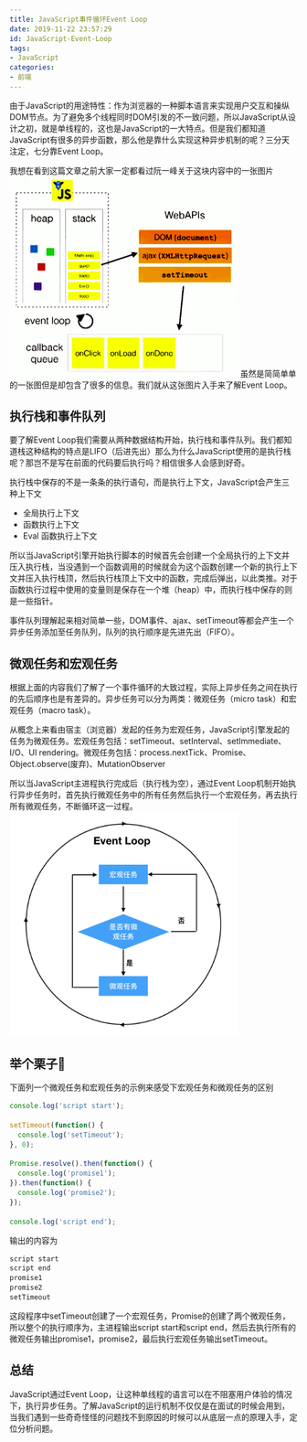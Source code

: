 ```yaml
---
title: JavaScript事件循环Event Loop
date: 2019-11-22 23:57:29
id: JavaScript-Event-Loop
tags: 
- JavaScript
categories: 
- 前端
---
```

由于JavaScript的用途特性：作为浏览器的一种脚本语言来实现用户交互和操纵DOM节点。为了避免多个线程同时DOM引发的不一致问题，所以JavaScript从设计之初，就是单线程的，这也是JavaScript的一大特点。但是我们都知道JavaScript有很多的异步函数，那么他是靠什么实现这种异步机制的呢？三分天注定，七分靠Event Loop。
<!-- more -->

<style>
img {
  width: 400px;
}
</style>

我想在看到这篇文章之前大家一定都看过阮一峰关于这块内容中的一张图片
![](../../images/article/event-loop/event-loop.png)
虽然是简简单单的一张图但是却包含了很多的信息。我们就从这张图片入手来了解Event Loop。

## 执行栈和事件队列
要了解Event Loop我们需要从两种数据结构开始，执行栈和事件队列。我们都知道栈这种结构的特点是LIFO（后进先出）那么为什么JavaScript使用的是执行栈呢？那岂不是写在前面的代码要后执行吗？相信很多人会感到好奇。

执行栈中保存的不是一条条的执行语句，而是执行上下文，JavaScript会产生三种上下文
- 全局执行上下文 
- 函数执行上下文 
- Eval 函数执行上下文

所以当JavaScript引擎开始执行脚本的时候首先会创建一个全局执行的上下文并压入执行栈，当没遇到一个函数调用的时候就会为这个函数创建一个新的执行上下文并压入执行栈顶，然后执行栈顶上下文中的函数，完成后弹出，以此类推。对于函数执行过程中使用的变量则是保存在一个堆（heap）中，而执行栈中保存的则是一些指针。

事件队列理解起来相对简单一些，DOM事件、ajax、setTimeout等都会产生一个异步任务添加至任务队列，队列的执行顺序是先进先出（FIFO）。

## 微观任务和宏观任务
根据上面的内容我们了解了一个事件循环的大致过程，实际上异步任务之间在执行的先后顺序也是有差异的。异步任务可以分为两类：微观任务（micro task）和宏观任务（macro task）。

从概念上来看由宿主（浏览器）发起的任务为宏观任务，JavaScript引擎发起的任务为微观任务。宏观任务包括：setTimeout、setInterval、setImmediate、I/O、UI rendering。微观任务包括：process.nextTick、Promise、Object.observe(废弃)、MutationObserver

所以当JavaScript主进程执行完成后（执行栈为空），通过Event Loop机制开始执行异步任务时，首先执行微观任务中的所有任务然后执行一个宏观任务，再去执行所有微观任务，不断循环这一过程。
![](../../images/article/event-loop/macrotask.jpg)

## 举个栗子🌰

下面列一个微观任务和宏观任务的示例来感受下宏观任务和微观任务的区别
``` js
console.log('script start');

setTimeout(function() {
  console.log('setTimeout');
}, 0);

Promise.resolve().then(function() {
  console.log('promise1');
}).then(function() {
  console.log('promise2');
});

console.log('script end');
```
输出的内容为
```js
script start
script end
promise1
promise2
setTimeout
```
这段程序中setTimeout创建了一个宏观任务，Promise的创建了两个微观任务，所以整个的执行顺序为，主进程输出script start和script end，然后去执行所有的微观任务输出promise1，promise2，最后执行宏观任务输出setTimeout。

## 总结

JavaScript通过Event Loop，让这种单线程的语言可以在不阻塞用户体验的情况下，执行异步任务。了解JavaScript的运行机制不仅仅是在面试的时候会用到，当我们遇到一些奇奇怪怪的问题找不到原因的时候可以从底层一点的原理入手，定位分析问题。



